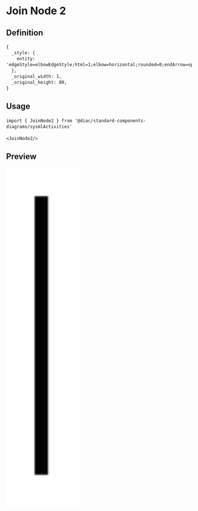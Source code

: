 # Join Node 2

## Definition

```
{
  _style: { 
    entity: 'edgeStyle=elbowEdgeStyle;html=1;elbow=horizontal;rounded=0;endArrow=open;strokeWidth=3;endSize=12;',
  },
  _original_width: 1,
  _original_height: 80,
}
```

## Usage

```
import { JoinNode2 } from '@diac/standard-components-diagrams/sysmlActivities'

<JoinNode2/>
```

## Preview

<img src="./join-node-2.png" width="200"/>
